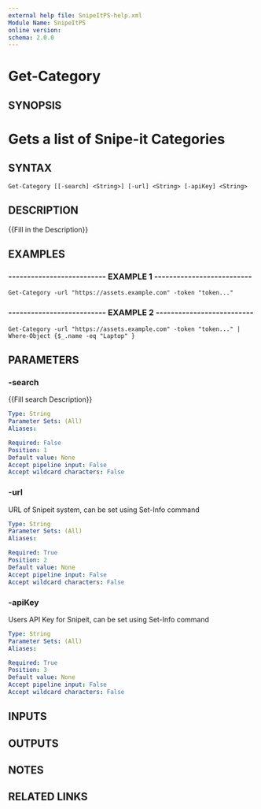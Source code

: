 ```yaml
---
external help file: SnipeItPS-help.xml
Module Name: SnipeItPS
online version: 
schema: 2.0.0
---
```


# Get-Category

## SYNOPSIS
# Gets a list of Snipe-it Categories

## SYNTAX

```
Get-Category [[-search] <String>] [-url] <String> [-apiKey] <String>
```

## DESCRIPTION
{{Fill in the Description}}

## EXAMPLES

### -------------------------- EXAMPLE 1 --------------------------
```
Get-Category -url "https://assets.example.com" -token "token..."
```

### -------------------------- EXAMPLE 2 --------------------------
```
Get-Category -url "https://assets.example.com" -token "token..." | Where-Object {$_.name -eq "Laptop" }
```

## PARAMETERS

### -search
{{Fill search Description}}

```yaml
Type: String
Parameter Sets: (All)
Aliases: 

Required: False
Position: 1
Default value: None
Accept pipeline input: False
Accept wildcard characters: False
```

### -url
URL of Snipeit system, can be set using Set-Info command

```yaml
Type: String
Parameter Sets: (All)
Aliases: 

Required: True
Position: 2
Default value: None
Accept pipeline input: False
Accept wildcard characters: False
```

### -apiKey
Users API Key for Snipeit, can be set using Set-Info command

```yaml
Type: String
Parameter Sets: (All)
Aliases: 

Required: True
Position: 3
Default value: None
Accept pipeline input: False
Accept wildcard characters: False
```

## INPUTS

## OUTPUTS

## NOTES

## RELATED LINKS

